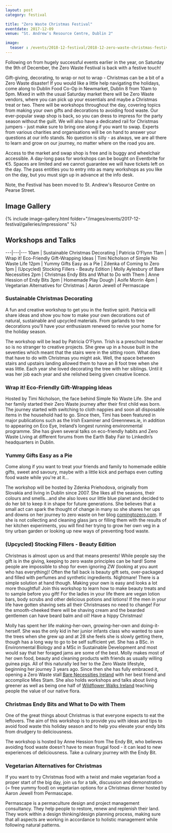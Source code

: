 ```yaml
---
layout: post
category: festival

title: "Zero Waste Christmas Festival"
eventdate: 2017-12-09
venue: "St. Andrew's Resource Centre, Dublin 2"

image:
  teaser : /events/2018-12-festival/2018-12-zero-waste-christmas-festival-teaser.png
---
```


Following on from hugely successful events earlier in the year, on Saturday the 9th of December, the Zero Waste Festival is back with a festive touch! 

Gift-giving, decorating, to wrap or not to wrap - Christmas can be a bit of a Zero Waste disaster! If you would like a little help navigating the holidays, come along to Dublin Food Co-Op in Newmarket, Dublin 8 from 10am to 5pm. Mixed in with the usual Saturday market there will be Zero Waste vendors, where you can pick up your essentials and maybe a Christmas treat or two. There will be workshops throughout the day, covering topics from making your own gifts and decorations to avoiding food waste. Our ever-popular swap shop is back, so you can dress to impress for the party season without the guilt. We will also have a dedicated rail for Christmas jumpers - just make sure to bring one along if you want to swap. Experts from various charities and organisations will be on hand to answer your questions at our info stands. No question is silly - as always, we are all there to learn and grow on our journey, no matter where on the road you are. 

Access to the market and swap shop is free and is buggy and wheelchair accessible. A day-long pass for workshops can be bought on Eventbrite for €5. Spaces are limited and we cannot guarantee we will have tickets left on the day. The pass entitles you to entry into as many workshops as you like on the day, but you must sign up in advance at the info desk. 

Note, the Festival has been moved to St. Andrew's Resource Centre on Pearse Street.

## Image Gallery

{% include image-gallery.html folder="/images/events/2017-12-festival/galleries/impressions" %}


## Workshops and Talks

---|---|---
10am | Sustainable Christmas Decorating | 		Patricia O’Flynn
11am | Wrap it! Eco-Friendly Gift-Wrapping Ideas |	Timi Nicholson of Simple No Waste Life
12pm | Yummy Gifts Easy as a Pie		|	Zdenka of Coming to Zero
1pm  | (Upcycled) Stocking Fillers - Beauty Edition	| Molly Aylesbury of Bare Necessities
2pm	 | Christmas Endy Bits and What to Do with Them |	Anne Hession of Endy Bits
3pm  | Homemade Play Dough		|	Aoife Morrin
4pm	 | Vegetarian Alternatives for Christmas |	Aaron Jewell of Permascape


### Sustainable Christmas Decorating

A fun and creative workshop to get you in the festive spirit. Patricia will share ideas and show you how to make your own decorations out of natural, sustainable and upcycled materials. From garlands to tree decorations you'll have your enthusiasm renewed to revive your home for the holiday season. 

The workshop will be lead by Patricia O'Flynn. Trish is a preschool teacher so is no stranger to creative projects. She grew up in a house built in the seventies which meant that the stairs were in the sitting room. What does that have to do with Christmas you might ask. Well, the space between stairs and upstairs landing allowed them to have an 8 foot tree when she was little. Each year she loved decorating the tree with her siblings. Until it was her job each year and she relished being given creative licence. 

### Wrap it! Eco-Friendly Gift-Wrapping Ideas	

Hosted by Timi Nicholson, the face behind Simple No Waste Life. She and her family started their Zero Waste journey after their first child was born. The journey started with switching to cloth nappies and soon all disposable items in the household had to go. 
Since then, Timi has been featured in major publications such as the Irish Examiner and Greennews.ie, in addition to appearing on Eco Eye, Ireland’s longest running environmental programme. She has given several talks on eco-friendly habits and Zero Waste Living at different forums from the Earth Baby Fair to LinkedIn’s headquarters in Dublin.

### Yummy Gifts Easy as a Pie	
		
Come along if you want to treat your friends and family to homemade edible gifts, sweet and savoury, maybe with a little kick and perhaps even cutting food waste while you're at it...

The workshop will be hosted by Zdenka Priehodova, originally from Slovakia and living in Dublin since 2007. She likes all the seasons, their colours and smells...and she also loves our little blue planet and decided to do her bit to keep it in shape for future generations. She believes that a small act can spark the thought of change in many so she shares her ups and downs on her journey to zero waste on her blog [comingtozero.com](https://comingtozero.com). If she is not collecting and cleaning glass jars or filling them with the results of her kitchen experiments, you will find her trying to grow her own veg in a tiny urban garden or looking up new ways of preventing food waste.
	

### (Upcycled) Stocking Fillers - Beauty Edition

Christmas is almost upon us and that means presents! While people say the gift is in the giving, keeping to zero waste principles can be hard! Some people are impossible to shop for even ignoring ZW (looking at you aunt who has everything)! Often the fall back is beauty gift sets, over-packaged and filled with perfumes and synthetic ingredients. Nightmare! There is a simple solution at hand though. Making your own is easy and looks a lot more thoughtful! Join this workshop to learn how to make beauty treats and to sample before you gift! For the ladies in your life there are vegan lotion bars, body scrubs and other delicious potions and lotions! If the men in your life have gotten shaving sets all their Christmases no need to change! For the smooth-cheeked there will be shaving cream and the bearded gentlemen can have beard balm and oil! Have a hippy Christmas!

Molly has spent her life making-her-own, growing-her-own and doing-it-herself. She was the only kid in her junior infants class who wanted to save the trees when she grew up and at 28 she feels she is slowly getting there, though has a long way to go to be self sufficient yet. She has a BSc. in Environmental Biology and a MSc in Sustainable Development and most would say that her foraged jams are some of the best. Molly makes most of her own food, beauty and cleaning products with friends as usually willing guinea pigs. All of this naturally led her to the Zero Waste lifestyle, beginning her journey 3 years ago. Since then she has fully embraced it, opening a Zero Waste stall [Bare Necessities Ireland](https://www.facebook.com/BareNecessitiesIreland/) with her best friend and accomplice Mies Stam. She also holds workshops and talks about living greener as well as being one half of [Wildflower Walks Ireland](https://www.facebook.com/WildflowerWalksIreland/) teaching people the value of our native flora. 
				 
### Christmas Endy Bits and What to Do with Them

One of the great things about Christmas is that everyone expects to eat the leftovers. The aim of this workshop is to provide you with ideas and tips to avoid food waste this holiday season and to help you elevate your endy bits from drudgery to deliciousness.

The workshop is hosted by Anne Hession from The Endy Bit, who believes avoiding food waste doesn't have to mean frugal food - it can lead to new experiences of deliciousness. Take a culinary journey with the Endy Bit.

			
### Vegetarian Alternatives for Christmas

If you want to try Christmas food with a twist and make vegetarian food a proper start of the big day, join us for a talk, discussion and demonstration (= free yummy food) on vegetarian options for a Christmas dinner hosted by Aaron Jewell from Permascape. 

Permascape is a permaculture design and project management consultancy. They help people to restore, renew and replenish their land. They work within a design thinking/design planning process, making sure that all aspects are working in accordance to holistic management while following natural patterns. 

